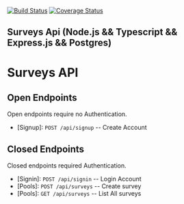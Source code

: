 [![Build Status](https://travis-ci.org/vbeloti/surveys-api.svg?branch=master)](https://travis-ci.org/vbeloti/surveys-api)
[![Coverage Status](https://coveralls.io/repos/github/vbeloti/surveys-api/badge.svg?branch=master)](https://coveralls.io/github/vbeloti/surveys-api?branch=master)

## Surveys Api (Node.js && Typescript && Express.js && Postgres)

# Surveys API

## Open Endpoints

Open endpoints require no Authentication.

* [Signup]: `POST /api/signup` -- Create Account

## Closed Endpoints

Closed endpoints required Authentication.

* [Signin]: `POST /api/signin` -- Login Account
* [Pools]: `POST /api/surveys` -- Create survey
* [Pools]: `GET /api/surveys` -- List All surveys
